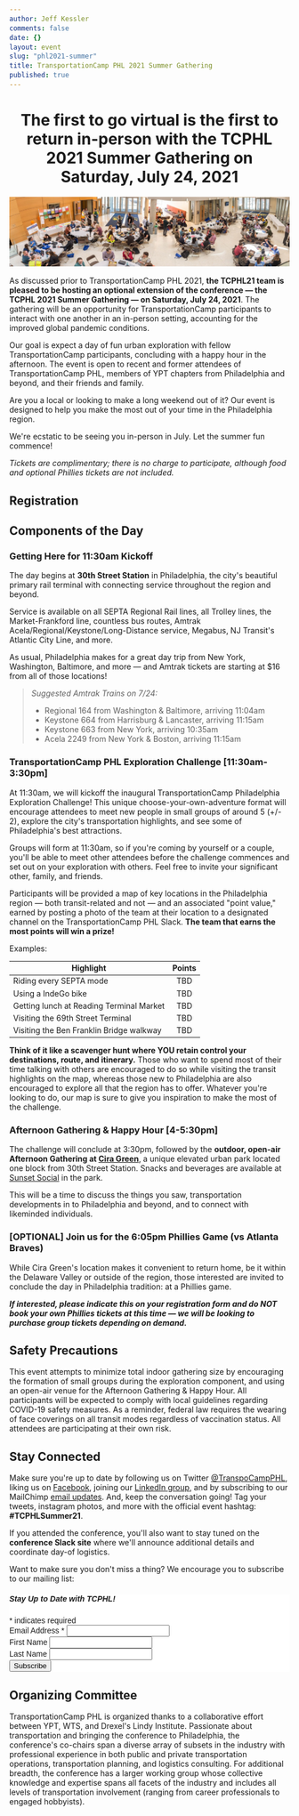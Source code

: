 ```yaml
---
author: Jeff Kessler
comments: false
date: {}
layout: event
slug: "phl2021-summer"
title: TransportationCamp PHL 2021 Summer Gathering
published: true
---
```

<h1><center>The first to go virtual is the first to return in-person with the TCPHL 2021 Summer Gathering on Saturday, July 24, 2021</center></h1>

![Scenes from TransportationCamp PHL 2019](/events/phl2018/Scenes%20from%20TCPHL18.jpg)

As discussed prior to TransportationCamp PHL 2021, **the TCPHL21 team is pleased to be hosting an optional extension of the conference — the TCPHL 2021 Summer Gathering — on Saturday, July 24, 2021**. The gathering will be an opportunity for TransportationCamp participants to interact with one another in an in-person setting, accounting for the improved global pandemic conditions.

Our goal is expect a day of fun urban exploration with fellow TransportationCamp participants, concluding with a happy hour in the afternoon. The event is open to recent and former attendees of TransportationCamp PHL, members of YPT chapters from Philadelphia and beyond, and their friends and family.

Are you a local or looking to make a long weekend out of it? Our event is designed to help you make the most out of your time in the Philadelphia region.

We're ecstatic to be seeing you in-person in July. Let the summer fun commence!

*Tickets are complimentary; there is no charge to participate, although food and optional Phillies tickets are not included.*


## <a name="registration"></a> Registration

<div id="eventbrite-widget-container-159229380363"></div>

<script src="https://www.eventbrite.com/static/widgets/eb_widgets.js"></script>

<script type="text/javascript">
    var exampleCallback = function() {
        console.log('Order complete!');
    };

    window.EBWidgets.createWidget({
        // Required
        widgetType: 'checkout',
        eventId: '159229380363',
        iframeContainerId: 'eventbrite-widget-container-159229380363',

        // Optional
        iframeContainerHeight: 425,  // Widget height in pixels. Defaults to a minimum of 425px if not provided
        onOrderComplete: exampleCallback  // Method called when an order has successfully completed
    });
</script>


## Components of the Day

### Getting Here for 11:30am Kickoff

The day begins at **30th Street Station** in Philadelphia, the city's beautiful primary rail terminal with connecting service throughout the region and beyond.

Service is available on all SEPTA Regional Rail lines, all Trolley lines, the Market-Frankford line, countless bus routes, Amtrak Acela/Regional/Keystone/Long-Distance service, Megabus, NJ Transit's Atlantic City Line, and more.

As usual, Philadelphia makes for a great day trip from New York, Washington, Baltimore, and more — and Amtrak tickets are starting at $16 from all of those locations!

> *Suggested Amtrak Trains on 7/24:*
> 
> - Regional 164 from Washington & Baltimore, arriving 11:04am
> - Keystone 664 from Harrisburg & Lancaster, arriving 11:15am
> - Keystone 663 from New York, arriving 10:35am
> - Acela 2249 from New York & Boston, arriving 11:15am


### TransportationCamp PHL Exploration Challenge [11:30am-3:30pm]

At 11:30am, we will kickoff the inaugural TransportationCamp Philadelphia Exploration Challenge! This unique choose-your-own-adventure format will encourage attendees to meet new people in small groups of around 5 (+/- 2), explore the city's transportation highlights, and see some of Philadelphia's best attractions.

Groups will form at 11:30am, so if you're coming by yourself or a couple, you'll be able to meet other attendees before the challenge commences and set out on your exploration with others. Feel free to invite your significant other, family, and friends.

Participants will be provided a map of key locations in the Philadelphia region — both transit-related and not — and an associated "point value," earned by posting a photo of the team at their location to a designated channel on the TransportationCamp PHL Slack. **The team that earns the most points will win a prize!**

Examples:

| Highlight | Points |
|-----|:-----:|
| Riding every SEPTA mode | TBD |
| Using a IndeGo bike | TBD |
| Getting lunch at Reading Terminal Market | TBD |
| Visiting the 69th Street Terminal | TBD |
| Visiting the Ben Franklin Bridge walkway | TBD |

**Think of it like a scavenger hunt where YOU retain control your destinations, route, and itinerary.** Those who want to spend most of their time talking with others are encouraged to do so while visiting the transit highlights on the map, whereas those new to Philadelphia are also encouraged to explore all that the region has to offer. Whatever you're looking to do, our map is sure to give you inspiration to make the most of the challenge.

### Afternoon Gathering & Happy Hour [4-5:30pm]

The challenge will conclude at 3:30pm, followed by the **outdoor, open-air Afternoon Gathering at [Cira Green](https://ciragreen.com/about/)**, a unique elevated urban park located one block from 30th Street Station. Snacks and beverages are available at [Sunset Social](https://sunsetsocialphl.com/) in the park.

This will be a time to discuss the things you saw, transportation developments in to Philadelphia and beyond, and to connect with likeminded individuals.

### [OPTIONAL] Join us for the 6:05pm Phillies Game (vs Atlanta Braves)

While Cira Green's location makes it convenient to return home, be it within the Delaware Valley or outside of the region, those interested are invited to conclude the day in Philadelphia tradition: at a Phillies game.

***If interested, please indicate this on your registration form and do NOT book your own Phillies tickets at this time — we will be looking to purchase group tickets depending on demand.***


## Safety Precautions

This event attempts to minimize total indoor gathering size by encouraging the formation of small groups during the exploration component, and using an open-air venue for the Afternoon Gathering & Happy Hour. All participants will be expected to comply with local guidelines regarding COVID-19 safety measures. As a reminder, federal law requires the wearing of face coverings on all transit modes regardless of vaccination status. All attendees are participating at their own risk.


##  <a name="connect"></a> Stay Connected

Make sure you're up to date by following us on Twitter [@TranspoCampPHL](https://twitter.com/TranspoCampPHL), liking us on [Facebook](http://facebook.com/TranspoCamp-PHL), joining our [LinkedIn group](https://www.linkedin.com/groups/8652914/), and by subscribing to our MailChimp [email updates](http://eepurl.com/c8tKwH). And, keep the conversation going! Tag your tweets, instagram photos, and more with the official event hashtag: **#TCPHLSummer21**.

If you attended the conference, you'll also want to stay tuned on the **conference Slack site** where we'll announce additional details and coordinate day-of logistics.

Want to make sure you don't miss a thing? We encourage you to subscribe to our mailing list:

<!-- Begin MailChimp Signup Form -->
<link href="//cdn-images.mailchimp.com/embedcode/classic-10_7.css" rel="stylesheet" type="text/css">
<style type="text/css">
	#mc_embed_signup{background:#fff; clear:left; font:14px Helvetica,Arial,sans-serif; }
	/* Add your own MailChimp form style overrides in your site stylesheet or in this style block.
	   We recommend moving this block and the preceding CSS link to the HEAD of your HTML file. */
</style>
<div id="mc_embed_signup">
<form action="https://transportationcamp.us16.list-manage.com/subscribe/post?u=107afa43a0eb0b24c856a920d&amp;id=2063a25409" method="post" id="mc-embedded-subscribe-form" name="mc-embedded-subscribe-form" class="validate" target="_blank" novalidate>
    <div id="mc_embed_signup_scroll">
	<h5>Stay Up to Date with TCPHL!</h5>
<div class="indicates-required"><span class="asterisk">*</span> indicates required</div>
<div class="mc-field-group">
	<label for="mce-EMAIL">Email Address  <span class="asterisk">*</span>
</label>
	<input type="email" value="" name="EMAIL" class="required email" id="mce-EMAIL">
</div>
<div class="mc-field-group">
	<label for="mce-FNAME">First Name </label>
	<input type="text" value="" name="FNAME" class="" id="mce-FNAME">
</div>
<div class="mc-field-group">
	<label for="mce-LNAME">Last Name </label>
	<input type="text" value="" name="LNAME" class="" id="mce-LNAME">
</div>
	<div id="mce-responses" class="clear">
		<div class="response" id="mce-error-response" style="display:none"></div>
		<div class="response" id="mce-success-response" style="display:none"></div>
	</div>    <!-- real people should not fill this in and expect good things - do not remove this or risk form bot signups-->
    <div style="position: absolute; left: -5000px;" aria-hidden="true"><input type="text" name="b_107afa43a0eb0b24c856a920d_2063a25409" tabindex="-1" value=""></div>
    <div class="clear"><input type="submit" value="Subscribe" name="subscribe" id="mc-embedded-subscribe" class="button"></div>
    </div>
</form>
</div>
<script type='text/javascript' src='//s3.amazonaws.com/downloads.mailchimp.com/js/mc-validate.js'></script><script type='text/javascript'>(function($) {window.fnames = new Array(); window.ftypes = new Array();fnames[0]='EMAIL';ftypes[0]='email';fnames[1]='FNAME';ftypes[1]='text';fnames[2]='LNAME';ftypes[2]='text';}(jQuery));var $mcj = jQuery.noConflict(true);</script>
<!--End mc_embed_signup-->


## Organizing Committee

TransportationCamp PHL is organized thanks to a collaborative effort between YPT, WTS, and Drexel's Lindy Institute. Passionate about transportation and bringing the conference to Philadelphia, the conference's co-chairs span a diverse array of subsets in the industry with professional experience in both public and private transportation operations, transportation planning, and logistics consulting. For additional breadth, the conference has a larger working group whose collective knowledge and expertise spans all facets of the industry and includes all levels of transportation involvement (ranging from career professionals to engaged hobbyists).
